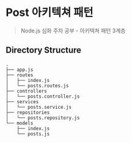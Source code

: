Post 아키텍쳐 패턴
=====
> Node.js 심화 주차 공부 - 아키텍쳐 패턴 3계층

## Directory Structure
```
.
├── app.js
├── routes
│   ├── index.js
│   └── posts.routes.js
├── controllers
│   └── posts.controller.js
├── services
│   └── posts.service.js
├── repositories
│   └── posts.repository.js
└── models
    ├── index.js
    └── posts.js
```
